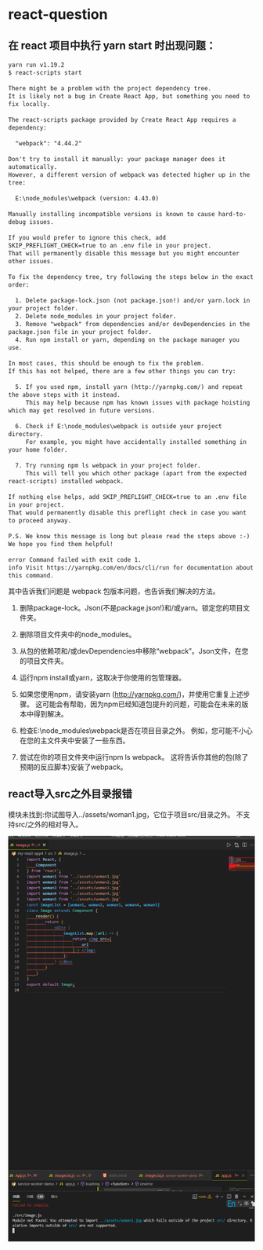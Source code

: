 # react-question
## 在 react 项目中执行 yarn start 时出现问题：
```
yarn run v1.19.2
$ react-scripts start

There might be a problem with the project dependency tree.
It is likely not a bug in Create React App, but something you need to fix locally.

The react-scripts package provided by Create React App requires a dependency:

  "webpack": "4.44.2"

Don't try to install it manually: your package manager does it automatically.
However, a different version of webpack was detected higher up in the tree:

  E:\node_modules\webpack (version: 4.43.0)

Manually installing incompatible versions is known to cause hard-to-debug issues.

If you would prefer to ignore this check, add SKIP_PREFLIGHT_CHECK=true to an .env file in your project.
That will permanently disable this message but you might encounter other issues.

To fix the dependency tree, try following the steps below in the exact order:

  1. Delete package-lock.json (not package.json!) and/or yarn.lock in your project folder.
  2. Delete node_modules in your project folder.
  3. Remove "webpack" from dependencies and/or devDependencies in the package.json file in your project folder.
  4. Run npm install or yarn, depending on the package manager you use.

In most cases, this should be enough to fix the problem.
If this has not helped, there are a few other things you can try:

  5. If you used npm, install yarn (http://yarnpkg.com/) and repeat the above steps with it instead.
     This may help because npm has known issues with package hoisting which may get resolved in future versions.

  6. Check if E:\node_modules\webpack is outside your project directory.
     For example, you might have accidentally installed something in your home folder.

  7. Try running npm ls webpack in your project folder.
     This will tell you which other package (apart from the expected react-scripts) installed webpack.

If nothing else helps, add SKIP_PREFLIGHT_CHECK=true to an .env file in your project.
That would permanently disable this preflight check in case you want to proceed anyway.

P.S. We know this message is long but please read the steps above :-) We hope you find them helpful!

error Command failed with exit code 1.
info Visit https://yarnpkg.com/en/docs/cli/run for documentation about this command.
```
其中告诉我们问题是 webpack 包版本问题，也告诉我们解决的方法。

1. 删除package-lock。Json(不是package.json!)和/或yarn。锁定您的项目文件夹。
2. 删除项目文件夹中的node_modules。
3. 从包的依赖项和/或devDependencies中移除“webpack”。Json文件，在您的项目文件夹。
4. 运行npm install或yarn，这取决于你使用的包管理器。

5. 如果您使用npm，请安装yarn (http://yarnpkg.com/)，并使用它重复上述步骤。
这可能会有帮助，因为npm已经知道包提升的问题，可能会在未来的版本中得到解决。
6. 检查E:\node_modules\webpack是否在项目目录之外。
例如，您可能不小心在您的主文件夹中安装了一些东西。
7. 尝试在你的项目文件夹中运行npm ls webpack。
这将告诉你其他的包(除了预期的反应脚本)安装了webpack。

##  react导入src之外目录报错
模块未找到:你试图导入../assets/woman1.jpg，它位于项目src/目录之外。
不支持src/之外的相对导入。

![avatar](./1.png)